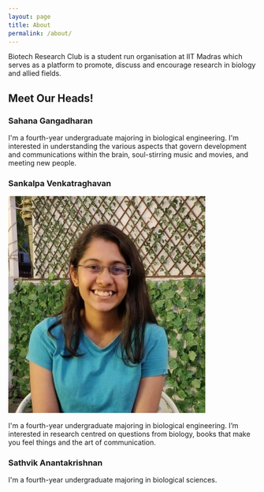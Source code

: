 ```yaml
---
layout: page
title: About
permalink: /about/
---
```


Biotech Research Club is a student run organisation at IIT Madras which serves as a platform to promote, discuss and encourage research in biology and allied fields. 

## Meet Our Heads! 

### Sahana Gangadharan 
I'm a fourth-year undergraduate majoring in biological engineering. I'm interested in understanding the various aspects that govern development and communications within the brain, soul-stirring music and movies, and meeting new people.
  
### Sankalpa Venkatraghavan 
<img src = "../images/Sankalpa.jpg" width = "400">

I'm a fourth-year undergraduate majoring in biological engineering. I’m interested in research centred on questions from biology, books that make you feel things and the art of communication. 

### Sathvik Anantakrishnan
I'm a fourth-year undergraduate majoring in biological sciences.




